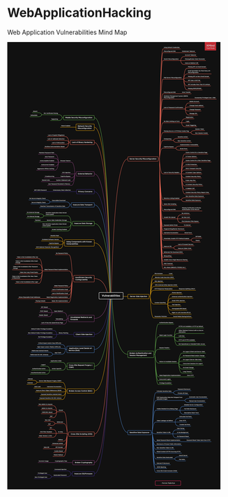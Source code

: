 # WebApplicationHacking
Web Application Vulnerabilities Mind Map

![Web Application Hacking](WebApplicationVulnerabilities.png)
